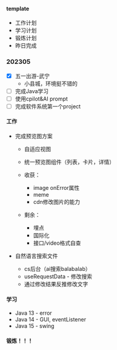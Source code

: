 #### template
- 工作计划
- 学习计划
- 锻炼计划
- 昨日完成

### 202305
- [x] 五一出游-武宁
    - 小县城，环境挺不错的
- [ ] 完成Java学习
- [ ] 使用cpilot&AI prompt
- [ ] 完成软件系统第一个project

#### 工作
- 完成预览图方案
    - 自适应视图
    - 统一预览图组件（列表，卡片，详情）
    - 收获： 
        - image onError属性
        - meme
        - cdn修改图片的能力

    - 剩余：
        - 埋点
        - 国际化
        - 接口/video格式自查

- 自然语言搜索文件
    - cs后台（ai搜索balabalab）
    - useRequestData - 修改搜索
    - 通过修改结果反推修改文字

#### 学习
- Java 13 - error
- Java 14 - GUI, eventListener
- Java 15 - swing

#### 锻炼！！！

